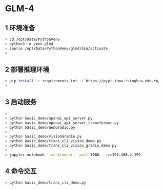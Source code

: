 # GLM-4

## 1 环境准备

```bash
> cd /opt/Data/PythonVenv
> python3 -m venv glm4
> source /opt/Data/PythonVenv/glm4/bin/activate
>
```

## 2 部署推理环境

```bash
> pip install -r requirements.txt -i https://pypi.tuna.tsinghua.edu.cn/simple
>
```

## 3 启动服务

```bash
>
> python basic_demo/openai_api_server.py
> python basic_demo/openai_api_server_transformer.py
> python basic_demo/WebGradio.py
>
> python basic_demo/visionGradio.py
> python basic_demo/trans_cli_vision_demo.py
> python basic_demo/trans_cli_vision_gradio_demo.py
>
> jupyter notebook --no-browser --port 7000 --ip=192.168.2.199
```

## 4 命令交互

```bash
> python basic_demo/trans_cli_demo.py
```